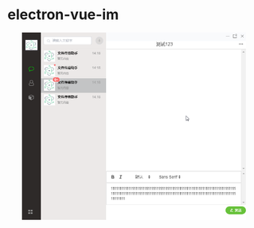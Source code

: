 # electron-vue-im

<div  align="center">    
  <img src="1.png" width = "450" alt="支付宝" align=center />
</div>
